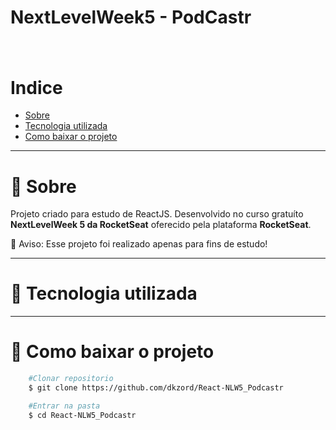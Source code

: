 # NextLevelWeek5 - PodCastr

<h1>
    <img src="">
</h1>

# Indice

- [Sobre](#-sobre)
- [Tecnologia utilizada](#-tecnologia-utilizada)
- [Como baixar o projeto](#-como-baixar-o-projeto)

---

# 📜 Sobre

Projeto criado para estudo de ReactJS. Desenvolvido no curso gratuíto **NextLevelWeek 5 da RocketSeat** oferecido pela plataforma **RocketSeat**.

🛑 Aviso: Esse projeto foi realizado apenas para fins de estudo!

---

# 📘 Tecnologia utilizada

<!-- - [HTML](https://www.w3schools.com/html/)
- [CSS](https://www.w3schools.com/css/)
- [Bootstrap](https://getbootstrap.com/)
- [MediaQueries](https://mediaqueri.es/) -->

---

# 📁 Como baixar o projeto

```bash
    #Clonar repositorio
    $ git clone https://github.com/dkzord/React-NLW5_Podcastr

    #Entrar na pasta
    $ cd React-NLW5_Podcastr
```
